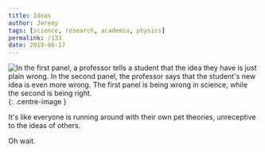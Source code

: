 ```yaml
---
title: Ideas
author: Jeremy
tags: [science, research, academia, physics]
permalink: /133
date: 2019-06-17
---
```


![In the first panel, a professor tells a student that the idea they have is just plain wrong. In the second panel, the professor says that the student's new idea is even more wrong. The first panel is being wrong in science, while the second is being right.](https://res.cloudinary.com/dh3hm8pb7/image/upload/c_scale,q_auto:best/v1535842782/Handwaving/Published/Ideas.png){: .centre-image }

It's like everyone is running around with their own pet theories, unreceptive to the ideas of others.

Oh wait.